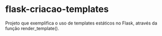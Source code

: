 # flask-criacao-templates
Projeto que exemplifica o uso de templates estáticos no Flask, através da função render_template().
